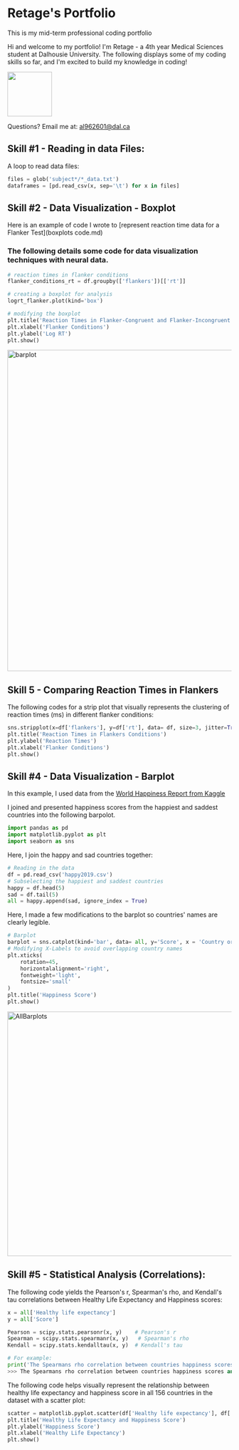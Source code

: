 # Retage's Portfolio
This is my mid-term professional coding portfolio

Hi and welcome to my portfolio! I'm Retage - a 4th year Medical Sciences student at Dalhousie University. The following displays some of my coding skills so far, and I'm excited to build my knowledge in coding!

 <img src = "https://user-images.githubusercontent.com/73716282/97746793-b73e6380-1ac9-11eb-8b3b-7c5609ee974b.png" width=100>

Questions? Email me at:
[al962601@dal.ca](mailto:al962601@dal.ca)

## Skill #1 - Reading in data Files: 
A loop to read data files:

```python
files = glob('subject*/*_data.txt')
dataframes = [pd.read_csv(x, sep='\t') for x in files]
```

## Skill #2 - Data Visualization - Boxplot 
[](https://github.com/alretagealbader/RetagePortfolio/issues/3#issue-733791402)

Here is an example of code I wrote to [represent reaction time data for a Flanker Test](boxplots code.md)

### The following details some code for data visualization techniques with neural data. 

```python
# reaction times in flanker conditions
flanker_conditions_rt = df.groupby(['flankers'])[['rt']]

# creating a boxplot for analysis 
logrt_flanker.plot(kind='box')

# modifying the boxplot 
plt.title('Reaction Times in Flanker-Congruent and Flanker-Incongruent Conditions ')
plt.xlabel('Flanker Conditions')
plt.ylabel('Log RT')
plt.show() 
```
<img width="721" alt="barplot" src="https://user-images.githubusercontent.com/73716282/97790149-f68db280-1ba4-11eb-9eec-cb336c5f4497.png">

## Skill 5 - Comparing Reaction Times in Flankers
The following codes for a strip plot that visually represents the clustering of reaction times (ms) in different flanker conditions:

```python
sns.stripplot(x=df['flankers'], y=df['rt'], data= df, size=3, jitter=True)
plt.title('Reaction Times in Flankers Conditions')
plt.ylabel('Reaction Times')
plt.xlabel('Flanker Conditions')
plt.show()
```


## Skill #4 - Data Visualization - Barplot 
In this example, I used data from the [World Happiness Report from Kaggle](https://www.kaggle.com/unsdsn/world-happiness)

I joined and presented happiness scores from the happiest and saddest countries into the following barpolot.

[](Barplot.md)
```python
import pandas as pd
import matplotlib.pyplot as plt
import seaborn as sns
```
Here, I join the happy and sad countries together:

```python
# Reading in the data
df = pd.read_csv('happy2019.csv')
# Subselecting the happiest and saddest countries
happy = df.head(5)
sad = df.tail(5)
all = happy.append(sad, ignore_index = True)
```

Here, I made a few modifications to the barplot so countries' names are clearly legible. 

```python
# Barplot
barplot = sns.catplot(kind='bar', data= all, y='Score', x = 'Country or region')
# Modifying X-Labels to avoid overlapping country names
plt.xticks(
    rotation=45, 
    horizontalalignment='right',
    fontweight='light',
    fontsize='small'  
)
plt.title('Happiness Score')
plt.show()
```

<img width="549" alt="AllBarplots" src="https://user-images.githubusercontent.com/73716282/97790227-977c6d80-1ba5-11eb-96c5-90f26af2f618.png">

## Skill #5 - Statistical Analysis (Correlations):
The following code yields the Pearson's r, Spearman's rho, and Kendall's tau correlations between Healthy Life Expectancy and Happiness scores:
```python
x = all['Healthy life expectancy']
y = all['Score']

Pearson = scipy.stats.pearsonr(x, y)    # Pearson's r
Spearman = scipy.stats.spearmanr(x, y)   # Spearman's rho
Kendall = scipy.stats.kendalltau(x, y)  # Kendall's tau

# For example:
print('The Spearmans rho correlation between countries happiness scores and healthy life expectancy is: ' + str(Spearman[0].round(2)) + ' at ' + str(Spearman[1].round(4)) +' significance')
>>> The Spearmans rho correlation between countries happiness scores and healthy life expectancy is: 0.79 at 0.0061 significance

```
The following code helps visually represent the relationship between healthy life expectancy and happiness score in all 156 countries in the dataset with a scatter plot:

```python
scatter = matplotlib.pyplot.scatter(df['Healthy life expectancy'], df['Score'])
plt.title('Healthy Life Expectancy and Happiness Score')
plt.ylabel('Happiness Score')
plt.xlabel('Healthy Life Expectancy')
plt.show()
```
